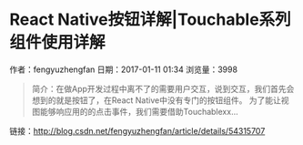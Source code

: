 # React Native按钮详解|Touchable系列组件使用详解
作者：fengyuzhengfan
日期：2017-01-11 01:34
浏览量：3998
> 简介：在做App开发过程中离不了的需要用户交互，说到交互，我们首先会想到的就是按钮了，在React Native中没有专门的按钮组件。 为了能让视图能够响应用的的点击事件，我们需要借助Touchablexx...

 链接：http://blog.csdn.net/fengyuzhengfan/article/details/54315707
